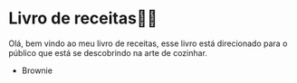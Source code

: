 # Livro de receitas:woman_cook:

Olá, bem vindo ao meu livro de receitas, esse livro está direcionado para o público que está se descobrindo na arte de cozinhar.

- Brownie 
